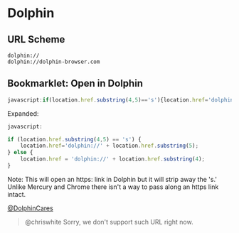 # Dolphin

## URL Scheme

    dolphin://
    dolphin://dolphin-browser.com

## Bookmarklet: Open in Dolphin

```javascript
javascript:if(location.href.substring(4,5)=='s'){location.href='dolphin://'+location.href.substring(5);}else{location.href='dolphin://'+location.href.substring(4);}
```

Expanded:

```javascript
javascript:

if (location.href.substring(4,5) == 's') {
    location.href='dolphin://' + location.href.substring(5);
} else {
    location.href = 'dolphin://' + location.href.substring(4);
}
```

Note: This will open an https: link in Dolphin but it will strip away the 's.' Unlike Mercury and Chrome there isn't a way to pass along an https link intact.

[@DolphinCares](http://twitter.com/DolphinCares/status/296874545028161536)
> @chriswhite Sorry, we don't support such URL right now.